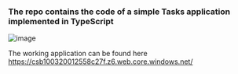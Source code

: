 ### The repo contains the code of a simple Tasks application implemented in TypeScript

![image](https://github.com/user-attachments/assets/58f18b99-22f4-497b-a983-d454442ad570)

The working application can be found here https://csb100320012558c27f.z6.web.core.windows.net/

